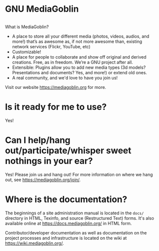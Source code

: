 # GNU MediaGoblin

<img src="https://mediagoblin.org/images/home_goblin.png" alt="">

What is MediaGoblin?

* A place to store all your different media (photos, videos, audios,
  and more!) that’s as awesome as, if not more awesome than, existing
  network services (Flickr, YouTube, etc)
* Customizable!
* A place for people to collaborate and show off original and derived
  creations.  Free, as in freedom.  We’re a GNU project after all.
* Extensible: Plugins allow you to add new media types (3d models?
  Presentations and documents?  Yes, and more!) or extend old ones.
* A real community, and we'd love to have you join us!

Visit our website https://mediagoblin.org for more.

# Is it ready for me to use?

Yes!


# Can I help/hang out/participate/whisper sweet nothings in your ear?

Yes!  Please join us and hang out!  For more information on where we
hang out, see https://mediagoblin.org/join/.


# Where is the documentation?

The beginnings of a site administration manual is located in the `docs/`
directory in HTML, Texinfo, and source (Restructured Text) forms.  It's
also available online at https://docs.mediagoblin.org/ in HTML form.

Contributor/developer documentation as well as documentation on the project
processes and infrastructure is located on the wiki at
https://wiki.mediagoblin.org/.

